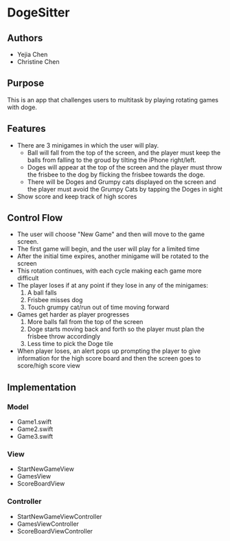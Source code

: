 # DogeSitter

## Authors
* Yejia Chen
* Christine Chen

## Purpose
This is an app that challenges users to multitask by playing rotating games with
doge.

## Features
* There are 3 minigames in which the user will play.
    * Ball will fall from the top of the screen, and the player must keep the
      balls from falling to the groud by tilting the iPhone right/left.
    * Doges will appear at the top of the screen and the player must throw the
      frisbee to the dog by flicking the frisbee towards the doge.
    * There will be Doges and Grumpy cats displayed on the screen and the player
      must avoid the Grumpy Cats by tapping the Doges in sight
* Show score and keep track of high scores

## Control Flow
* The user will choose "New Game" and then will move to the game screen.
* The first game will begin, and the user will play for a limited time
* After the initial time expires, another minigame will be rotated to the screen
* This rotation continues, with each cycle making each game more difficult
* The player loses if at any point if they lose in any of the minigames:
    1. A ball falls
    2. Frisbee misses dog
    3. Touch grumpy cat/run out of time moving forward
* Games get harder as player progresses
    1. More balls fall from the top of the screen
    2. Doge starts moving back and forth so the player must plan the frisbee
       throw accordingly
    3. Less time to pick the Doge tile
* When player loses, an alert pops up prompting the player to give information
for the high score board and then the screen goes to score/high score view

## Implementation

### Model
* Game1.swift
* Game2.swift
* Game3.swift

### View
* StartNewGameView
* GamesView
* ScoreBoardView

### Controller
* StartNewGameViewController
* GamesViewController
* ScoreBoardViewController
